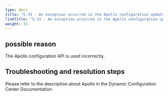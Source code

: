 ```yaml
---
type: docs
title: "5-33 - An exception occurred in the Apollo configuration update event"
linkTitle: "5-33 - An exception occurred in the Apollo configuration update event"
weight: 33
---
```


## possible reason

The Apollo configuration API is used incorrectly.

## Troubleshooting and resolution steps

Please refer to the description about Apollo in the Dynamic Configuration Center Documentation.

<p style="margin-top: 3rem;"> </p>